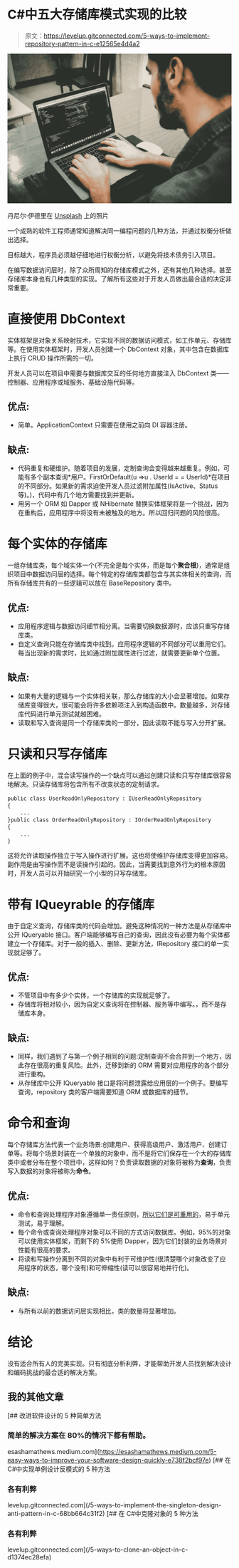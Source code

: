 # C#中五大存储库模式实现的比较

> 原文：<https://levelup.gitconnected.com/5-ways-to-implement-repository-pattern-in-c-e12565e4d4a2>

![](img/478427480f22d83d595bd22cca0a71b0.png)

丹尼尔·伊德里在 [Unsplash](https://unsplash.com?utm_source=medium&utm_medium=referral) 上的照片

一个成熟的软件工程师通常知道解决同一编程问题的几种方法，并通过权衡分析做出选择。

目标越大，程序员必须越仔细地进行权衡分析，以避免将技术债务引入项目。

在编写数据访问层时，除了众所周知的存储库模式之外，还有其他几种选择。甚至存储库本身也有几种类型的实现。了解所有这些对于开发人员做出最合适的决定非常重要。

# 直接使用 DbContext

实体框架是对象关系映射技术，它实现不同的数据访问模式，如工作单元、存储库等。在使用实体框架时，开发人员创建一个 DbContext 对象，其中包含在数据库上执行 CRUD 操作所需的一切。

开发人员可以在项目中需要与数据库交互的任何地方直接注入 DbContext 类——控制器、应用程序或域服务、基础设施代码等。

## 优点:

*   简单。ApplicationContext 只需要在使用之前向 DI 容器注册。

## 缺点:

*   代码重复和硬维护。随着项目的发展，定制查询会变得越来越重复。例如，可能有多个副本查询*用户。FirstOrDefault(u =>u . UserId = = UserId)*在项目的不同部分。如果新的需求迫使开发人员过滤附加属性(IsActive、Status 等)。)，代码中有几个地方需要找到并更新。
*   用另一个 ORM 如 Dapper 或 NHibernate 替换实体框架将是一个挑战，因为在重构后，应用程序中将没有未被触及的地方。所以回归问题的风险很高。

# 每个实体的存储库

一组存储库类，每个域实体一个(不完全是每个实体，而是每个**聚合根**)，通常是组织项目中数据访问层的选择。每个特定的存储库类都包含与其实体相关的查询，而所有存储库共有的一些逻辑可以放在 BaseRepository 类中。

## 优点:

*   应用程序逻辑与数据访问细节相分离。当需要切换数据源时，应该只重写存储库类。
*   自定义查询只能在存储库类中找到。应用程序逻辑的不同部分可以重用它们。每当出现新的需求时，比如通过附加属性进行过滤，就需要更新单个位置。

## 缺点:

*   如果有大量的逻辑与一个实体相关联，那么存储库的大小会显著增加。如果存储库变得很大，很可能会将许多依赖项注入到构造函数中。数量越多，对存储库代码进行单元测试就越困难。
*   读取和写入查询是同一个存储库类的一部分，因此读取不能与写入分开扩展。

# 只读和只写存储库

在上面的例子中，混合读写操作的一个缺点可以通过创建只读和只写存储库很容易地解决。只读存储库将包含所有不改变状态的定制请求。

```
public class UserReadOnlyRepository : IUserReadOnlyRepository 
{ 
    ... 
}public class OrderReadOnlyRepository : IOrderReadOnlyRepository
{ 
    ... 
}
```

这将允许读取操作独立于写入操作进行扩展。这也将使维护存储库变得更加容易。副作用是由写操作而不是读操作引起的。因此，当需要找到意外行为的根本原因时，开发人员可以开始研究一个小型的只写存储库。

# 带有 IQueyrable 的存储库

由于自定义查询，存储库类的代码会增加。避免这种情况的一种方法是从存储库中公开 IQueryable 接口。客户端能够编写自己的查询，因此没有必要为每个实体都建立一个存储库。对于一般的插入、删除、更新方法，IRepository 接口的单一实现就足够了。

## 优点:

*   不管项目中有多少个实体，一个存储库的实现就足够了。
*   存储库将相对较小，因为自定义查询将在控制器、服务等中编写。，而不是存储库本身。

## 缺点:

*   同样，我们遇到了与第一个例子相同的问题:定制查询不会合并到一个地方，因此存在很高的重复风险。此外，迁移到新的 ORM 需要对应用程序的各个部分进行重构。
*   从存储库中公开 IQueryable 接口是将问题泄露给应用层的一个例子。要编写查询，repository 类的客户端需要知道 ORM 或数据库的细节。

# 命令和查询

每个存储库方法代表一个业务场景:创建用户、获得高级用户、激活用户、创建订单等。将每个场景封装在一个单独的对象中，而不是将它们保存在一个大的存储库类中或者分布在整个项目中，这样如何？负责读取数据的对象将被称为**查询**，负责写入数据的对象将被称为**命令**。

## 优点:

*   命令和查询处理程序对象遵循单一责任原则，[所以它们是可重用的](https://esashamathews.medium.com/how-to-design-reusable-software-components-213e05119796)，易于单元测试，易于理解。
*   每个命令或查询处理程序对象可以不同的方式访问数据库。例如，95%的对象可以使用实体框架，而剩下的 5%使用 Dapper，因为它们封装的业务场景对性能有很高的要求。
*   将读和写操作分离到不同的对象中有利于可维护性(很清楚哪个对象改变了应用程序的状态，哪个没有)和可伸缩性(读可以很容易地并行化)。

## 缺点:

*   与所有以前的数据访问层实现相比，类的数量将显著增加。

# 结论

没有适合所有人的完美实现。只有彻底分析利弊，才能帮助开发人员找到解决设计和编码挑战的最合适的解决方案。

## 我的其他文章

[](https://esashamathews.medium.com/5-easy-ways-to-improve-your-software-design-quickly-e738f2bcf97e) [## 改进软件设计的 5 种简单方法

### 简单的解决方案在 80%的情况下都有帮助。

esashamathews.medium.com](https://esashamathews.medium.com/5-easy-ways-to-improve-your-software-design-quickly-e738f2bcf97e) [](/5-ways-to-implement-the-singleton-design-anti-pattern-in-c-68bb664c31f2) [## 在 C#中实现单例设计反模式的 5 种方法

### 各有利弊

levelup.gitconnected.com](/5-ways-to-implement-the-singleton-design-anti-pattern-in-c-68bb664c31f2) [](/5-ways-to-clone-an-object-in-c-d1374ec28efa) [## 在 C#中克隆对象的 5 种方法

### 各有利弊

levelup.gitconnected.com](/5-ways-to-clone-an-object-in-c-d1374ec28efa)
